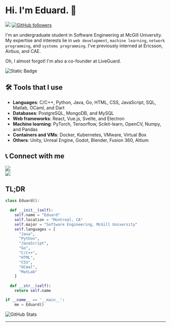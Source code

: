 # Hi. I'm **Eduard**. 👋
![](https://komarev.com/ghpvc/?username=PersoSirEduard&style=for-the-badge)
[![GitHub followers](https://img.shields.io/github/followers/Bhargavi-hash.svg?style=social&label=Follow)](https://github.com/PersoSirEduard?tab=followers)<br/>

I'm an undergraduate student in Software Engineering at McGill University. My expertise and interests lie in `web development`, `machine learning`, `network programming`, and `systems programming`.
I've previously interned at Ericsson, Airbus, and CAE. 

Oh, I almost forgot! I'm also a co-founder at LiveGuard.
<p><img alt="Static Badge" src="https://img.shields.io/badge/LiveGuard-blue?style=for-the-badge&link=https%3A%2F%2Fliveguard.ca">
</p>

## 🛠️ **Tools that I use**
* **Languages**: C/C++, Python, Java, Go, HTML, CSS, JavaScript, SQL, Matlab, OCaml, and Dart
* **Databases**: PostgreSQL, MongoDB, and MySQL
* **Web frameworks**: React, Vue.js, Svelte, and Electron
* **Machine learning**: PyTorch, Tensorflow, Scikit-learn, OpenCV, Numpy, and Pandas
* **Containers and VMs**: Docker, Kubernetes, VMware, Virtual Box
* **Others**: Unity, Unreal Engine, Godot, Blender, Fusion 360, Altium

## 📞 **Connect with me**
![](https://img.shields.io/badge/LinkedIn-0077B5?style=for-the-badge&logo=linkedin&logoColor=white&link=https%3A%2F%2Fwww.linkedin.com%2Fin%2Feduard-anton%2F)<br />
![](https://img.shields.io/badge/Instagram-E4405F?style=for-the-badge&logo=instagram&logoColor=white&link=https%3A%2F%2Fwww.instagram.com%2F0x.eduard.anton%2F)

## **TL;DR**

```python
class Eduard():
    
  def __init__(self):
    self.name = "Eduard"
    self.location = "Montreal, CA"
    self.major = "Software Engineering, McGill University"
    self.languages = [
      "Java",
      "Python",
      "JavaScript",
      "Go",
      "C/C++",
      "HTML",
      "CSS",
      "OCmal",
      "MatLab"
    ]
  
  def __str__(self):
    return self.name

if __name__ == '__main__':
    me = Eduard()
```


  <div align="center" style="display: flex; flex-direction: row;">
  <img src="https://github-readme-stats.vercel.app/api?username=PersoSirEduard&show_icons=true&include_all_commits=true" alt="GitHub Stats" />
  </div>


---------------------------------------------------------------------------------------------------------------------
